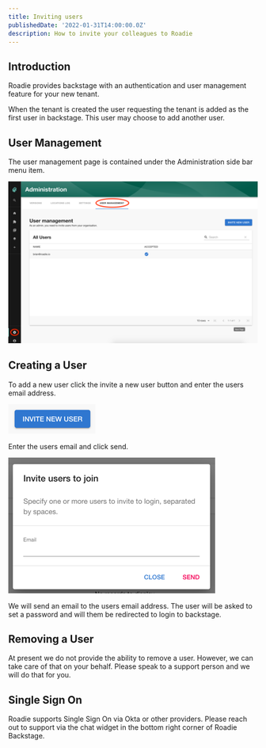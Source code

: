 ```yaml
---
title: Inviting users
publishedDate: '2022-01-31T14:00:00.0Z'
description: How to invite your colleagues to Roadie
---
```


## Introduction

Roadie provides backstage with an authentication and user management feature for your new tenant.

When the tenant is created the user requesting the tenant is added as the first user in backstage. This user may choose to add another user.

## User Management
The user management page is contained under the Administration side bar menu item.

![user-management-page.png](./user-management-page.png)

## Creating a User
To add a new user click the invite a new user button and enter the users email address.

![invite-user-button.png](./invite-user-button.png)

Enter the users email and click send.

![add-user-dialog.png](./add-user-dialog.png)

We will send an email to the users email address. The user will be asked to set a password and will them be redirected to login to backstage.

## Removing a User
At present we do not provide the ability to remove a user. However, we can take care of that on your behalf. Please speak to a support person and we will do that for you.

## Single Sign On
Roadie supports Single Sign On via Okta or other providers. Please reach out to support via the chat widget in the bottom right corner of Roadie Backstage.
